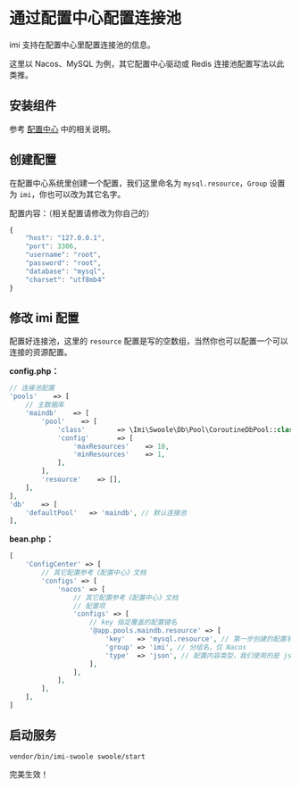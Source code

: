 # 通过配置中心配置连接池

imi 支持在配置中心里配置连接池的信息。

这里以 Nacos、MySQL 为例，其它配置中心驱动或 Redis 连接池配置写法以此类推。

## 安装组件

参考 [配置中心](center.html) 中的相关说明。

## 创建配置

在配置中心系统里创建一个配置，我们这里命名为 `mysql.resource`，`Group` 设置为 `imi`，你也可以改为其它名字。

配置内容：（相关配置请修改为你自己的）

```js
{
    "host": "127.0.0.1",
    "port": 3306,
    "username": "root",
    "password": "root",
    "database": "mysql",
    "charset": "utf8mb4"
}
```

## 修改 imi 配置

配置好连接池，这里的 `resource` 配置是写的空数组，当然你也可以配置一个可以连接的资源配置。

**config.php：**

```php
// 连接池配置
'pools'    => [
    // 主数据库
    'maindb'    => [
        'pool'    => [
            'class'        => \Imi\Swoole\Db\Pool\CoroutineDbPool::class,
            'config'       => [
                'maxResources'    => 10,
                'minResources'    => 1,
            ],
        ],
        'resource'    => [],
    ],
],
'db'    => [
    'defaultPool'   => 'maindb', // 默认连接池
],
```

**bean.php：**

```php
[
    'ConfigCenter' => [
        // 其它配置参考《配置中心》文档
        'configs' => [
            'nacos' => [
                // 其它配置参考《配置中心》文档
                // 配置项
                'configs' => [
                    // key 指定覆盖的配置键名
                    '@app.pools.maindb.resource' => [
                        'key'   => 'mysql.resource', // 第一步创建的配置名称
                        'group' => 'imi', // 分组名，仅 Nacos
                        'type'  => 'json', // 配置内容类型，我们使用的是 json
                    ],
                ],
            ],
        ],
    ],
]
```

## 启动服务

`vendor/bin/imi-swoole swoole/start`

完美生效！

